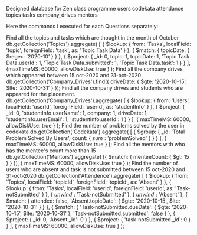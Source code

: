Designed database for Zen class programme
users
codekata
attendance
topics
tasks
company_drives
mentors


Here the commands i executed for each Questions separately:

Find all the topics and tasks which are thought in the month of October
db.getCollection('Topics').aggregate(
  [
    {
      $lookup: {
        from: 'Tasks',
        localField: 'topic',
        foreignField: 'task',
        as: 'Topic Task Data'
      }
    },
    {
      $match: { topicDate: { $regex: '2020-10' } }
    },
    {
      $project: {
        _id: 0,
        topic: 1,
        topicDate: 1,
        'Topic Task Data.userId': 1,
        'Topic Task Data.submitted': 1,
        'Topic Task Data.task': 1
      }
    }
  ],
  {maxTimeMS: 60000, allowDiskUse: true }
);
Find all the company drives which appeared between 15 oct-2020 and 31-oct-2020
db.getCollection('Company_Drives').find({
  driveDate: {
    $gte: '2020-10-15',
    $lte: '2020-10-31'
  }
});
Find all the company drives and students who are appeared for the placement.
db.getCollection('Company_Drives').aggregate(
  [
    {
      $lookup: {
        from: 'Users',
        localField: 'userId',
        foreignField: 'userId',
        as: 'studentInfo'
      }
    },
    {
      $project: {
        _id: 0,
        'studentInfo.userName': 1,
        company: 1,
        driveDate: 1,
        'studentInfo.userEmail': 1,
        'studentInfo.userId': 1
      }
    }
  ],
  { maxTimeMS: 60000, allowDiskUse: true }
);
Find the number of problems solved by the user in codekata
db.getCollection('Codekata').aggregate(
  [
    {
      $group: {
        _id: 'Total Problem Solved By Users',
        count: { $sum: '$problemSolved' }
      }
    }
  ],
  { maxTimeMS: 60000, allowDiskUse: true }
);
Find all the mentors with who has the mentee's count more than 15
db.getCollection('Mentors').aggregate(
  [{ $match: { menteeCount: { $gt: 15 } } }],
  { maxTimeMS: 60000, allowDiskUse: true }
);
Find the number of users who are absent and task is not submitted between 15 oct-2020 and 31-oct-2020
db.getCollection('Attendence').aggregate(
  [
    {
      $lookup: {
        from: 'Topics',
        localField: 'topicId',
        foreignField: 'topicId',
        as: 'Absent'
      }
    },
    {
      $lookup: {
        from: 'Tasks',
        localField: 'userId',
        foreignField: 'userId',
        as: 'Task-notSubmitted'
      }
    },
    { $unwind: '$Task-notSubmitted' },
    { $unwind: '$Absent' },
    {
      $match: {
        attended: false,
        'Absent.topicDate': {
          $gte: '2020-10-15',
          $lte: '2020-10-31'
        }
      }
    },
    {
      $match: {
        'Task-notSubmitted.dueDate': {
          $gte: '2020-10-15',
          $lte: '2020-10-31'
        },
        'Task-notSubmitted.submitted': false
      }
    },
    { $project: { _id: 0, 'Absent._id': 0 } },
    { $project: { 'task-notSubmitted._id': 0 } }
  ],
  { maxTimeMS: 60000, allowDiskUse: true }
);
